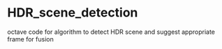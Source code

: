 # HDR_scene_detection
octave code for algorithm to detect HDR scene and suggest appropriate frame for fusion
